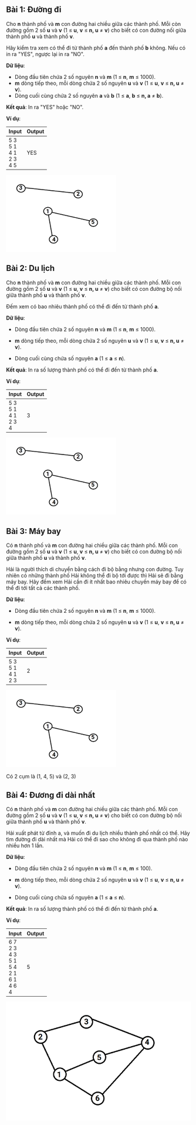 ## Bài 1: Đường đi

Cho **n** thành phố và **m** con đường hai chiều giữa các thành phố. Mỗi còn đường gồm 2 số **u** và **v** (1 ≤ **u**, **v** ≤ **n, u** ≠ **v**) cho biết có con đường nối giữa thành phố **u** và thành phố **v**.

Hãy kiểm tra xem có thể đi từ thành phố **a** đến thành phố **b** không.
Nếu có in ra "YES", ngược lại in ra "NO".

**Dữ liệu**:

- Dòng đầu tiên chứa 2 số nguyên **n** và **m** (1 ≤ **n**, **m** ≤ 1000).
- **m** dòng tiếp theo, mỗi dòng chứa 2 số nguyên **u** và **v** (1 ≤ **u**, **v** ≤ **n, u** ≠ **v**).
- Dòng cuối cùng chứa 2 số nguyên **a** và **b** (1 ≤ **a**, **b** ≤ **n, a** ≠ **b**).

**Kết quả**: In ra "YES" hoặc "NO".

**Ví dụ**:

| Input | Output |
|:-------|:--------|
| 5 3 <br> 5 1 <br> 4 1 <br> 2 3 <br> 4 5   | YES    |

![alt text](image.png)

## Bài 2: Du lịch

Cho **n** thành phố và **m** con đường hai chiều giữa các thành phố. Mỗi con đường gồm 2 số **u** và **v** (1 ≤ **u**, **v** ≤ **n, u** ≠ **v**) cho biết có con đường bộ nối giữa thành phố **u** và thành phố **v**.

Đếm xem có bao nhiêu thành phố có thể đi đến từ thành phố **a**.

**Dữ liệu**:

- Dòng đầu tiên chứa 2 số nguyên **n** và **m** (1 ≤ **n**, **m** ≤ 1000).

- **m** dòng tiếp theo, mỗi dòng chứa 2 số nguyên **u** và **v** (1 ≤ **u**, **v** ≤ **n, u** ≠ **v**).

- Dòng cuối cùng chứa số nguyên **a** (1 ≤ **a** ≤ **n**).

**Kết quả**: In ra số lượng thành phố có thể đi đến từ thành phố **a**.

**Ví dụ**:

| Input | Output |
|:-------|:--------|
| 5 3 <br> 5 1 <br> 4 1 <br> 2 3 <br> 4   | 3    |

![alt text](image.png)

## Bài 3: Máy bay

Có **n** thành phố và **m** con đường hai chiều giữa các thành phố. Mỗi con đường gồm 2 số **u** và **v** (1 ≤ **u**, **v** ≤ **n, u** ≠ **v**) cho biết có con đường bộ nối giữa thành phố **u** và thành phố **v**.

Hải là người thích di chuyển bằng cách đi bộ bằng nhưng con đường. Tuy nhiên có những thành phố Hải không thể đi bộ tới được thì Hải sẽ đi bằng máy bay. Hãy đếm xem Hải cần đi ít nhất bao nhiêu chuyến máy bay để có thể đi tới tất cả các thành phố.

**Dữ liệu**:

- Dòng đầu tiên chứa 2 số nguyên **n** và **m** (1 ≤ **n**, **m** ≤ 1000).

- **m** dòng tiếp theo, mỗi dòng chứa 2 số nguyên **u** và **v** (1 ≤ **u**, **v** ≤ **n, u** ≠ **v**).

**Ví dụ**:

| Input | Output |
|:-------|:--------|
| 5 3 <br> 5 1 <br> 4 1 <br> 2 3  | 2    |

![alt text](image.png)

Có 2 cụm là (1, 4, 5) và (2, 3)

## Bài 4: Đương đi dài nhất

Có **n** thành phố và **m** con đường hai chiều giữa các thành phố. Mỗi con đường gồm 2 số **u** và **v** (1 ≤ **u**, **v** ≤ **n, u** ≠ **v**) cho biết có con đường bộ nối giữa thành phố **u** và thành phố **v**.

Hải xuất phát từ đỉnh a, và muốn đi du lịch nhiều thành phố nhất có thể. Hãy tìm đường đi dài nhất mà Hải có thể đi sao cho không đi qua thành phố nào nhiều hơn 1 lần.

**Dữ liệu**:

- Dòng đầu tiên chứa 2 số nguyên **n** và **m** (1 ≤ **n**, **m** ≤ 100).

- **m** dòng tiếp theo, mỗi dòng chứa 2 số nguyên **u** và **v** (1 ≤ **u**, **v** ≤ **n, u** ≠ **v**).

- Dòng cuối cùng chứa số nguyên **a** (1 ≤ **a** ≤ **n**).

**Kết quả**: In ra số lượng thành phố có thể đi đến từ thành phố **a**.

**Ví dụ**:

| Input | Output |
|:-------|:--------|
| 6 7 <br> 2 3 <br> 4 3 <br> 5 1 <br> 5 4 <br> 2 1 <br> 6 1 <br> 4 6<br> 4   | 5    |


![alt text](image2.png)

